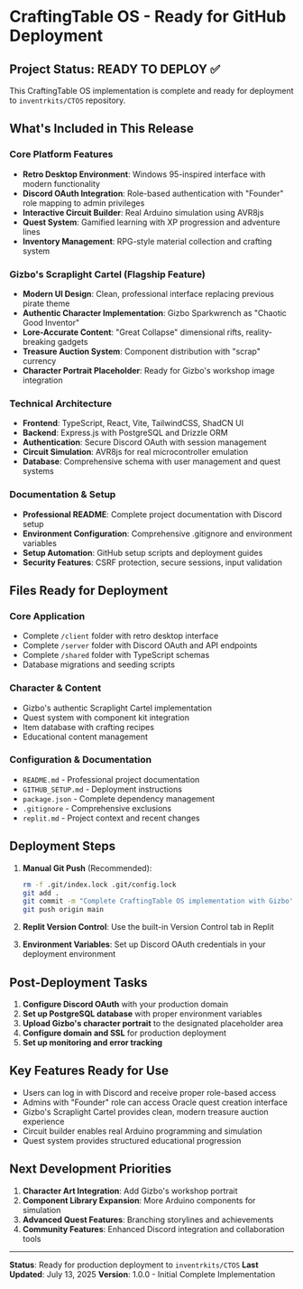 # CraftingTable OS - Ready for GitHub Deployment

## Project Status: READY TO DEPLOY ✅

This CraftingTable OS implementation is complete and ready for deployment to `inventrkits/CTOS` repository.

## What's Included in This Release

### Core Platform Features
- **Retro Desktop Environment**: Windows 95-inspired interface with modern functionality
- **Discord OAuth Integration**: Role-based authentication with "Founder" role mapping to admin privileges
- **Interactive Circuit Builder**: Real Arduino simulation using AVR8js
- **Quest System**: Gamified learning with XP progression and adventure lines
- **Inventory Management**: RPG-style material collection and crafting system

### Gizbo's Scraplight Cartel (Flagship Feature)
- **Modern UI Design**: Clean, professional interface replacing previous pirate theme
- **Authentic Character Implementation**: Gizbo Sparkwrench as "Chaotic Good Inventor"
- **Lore-Accurate Content**: "Great Collapse" dimensional rifts, reality-breaking gadgets
- **Treasure Auction System**: Component distribution with "scrap" currency
- **Character Portrait Placeholder**: Ready for Gizbo's workshop image integration

### Technical Architecture
- **Frontend**: TypeScript, React, Vite, TailwindCSS, ShadCN UI
- **Backend**: Express.js with PostgreSQL and Drizzle ORM
- **Authentication**: Secure Discord OAuth with session management
- **Circuit Simulation**: AVR8js for real microcontroller emulation
- **Database**: Comprehensive schema with user management and quest systems

### Documentation & Setup
- **Professional README**: Complete project documentation with Discord setup
- **Environment Configuration**: Comprehensive .gitignore and environment variables
- **Setup Automation**: GitHub setup scripts and deployment guides
- **Security Features**: CSRF protection, secure sessions, input validation

## Files Ready for Deployment

### Core Application
- Complete `/client` folder with retro desktop interface
- Complete `/server` folder with Discord OAuth and API endpoints
- Complete `/shared` folder with TypeScript schemas
- Database migrations and seeding scripts

### Character & Content
- Gizbo's authentic Scraplight Cartel implementation
- Quest system with component kit integration
- Item database with crafting recipes
- Educational content management

### Configuration & Documentation
- `README.md` - Professional project documentation
- `GITHUB_SETUP.md` - Deployment instructions
- `package.json` - Complete dependency management
- `.gitignore` - Comprehensive exclusions
- `replit.md` - Project context and recent changes

## Deployment Steps

1. **Manual Git Push** (Recommended):
   ```bash
   rm -f .git/index.lock .git/config.lock
   git add .
   git commit -m "Complete CraftingTable OS implementation with Gizbo's Scraplight Cartel"
   git push origin main
   ```

2. **Replit Version Control**: Use the built-in Version Control tab in Replit

3. **Environment Variables**: Set up Discord OAuth credentials in your deployment environment

## Post-Deployment Tasks

1. **Configure Discord OAuth** with your production domain
2. **Set up PostgreSQL database** with proper environment variables
3. **Upload Gizbo's character portrait** to the designated placeholder area
4. **Configure domain and SSL** for production deployment
5. **Set up monitoring and error tracking**

## Key Features Ready for Use

- Users can log in with Discord and receive proper role-based access
- Admins with "Founder" role can access Oracle quest creation interface
- Gizbo's Scraplight Cartel provides clean, modern treasure auction experience
- Circuit builder enables real Arduino programming and simulation
- Quest system provides structured educational progression

## Next Development Priorities

1. **Character Art Integration**: Add Gizbo's workshop portrait
2. **Component Library Expansion**: More Arduino components for simulation
3. **Advanced Quest Features**: Branching storylines and achievements
4. **Community Features**: Enhanced Discord integration and collaboration tools

---

**Status**: Ready for production deployment to `inventrkits/CTOS`
**Last Updated**: July 13, 2025
**Version**: 1.0.0 - Initial Complete Implementation